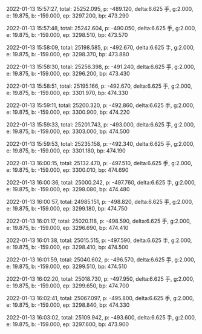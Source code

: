 2022-01-13 15:57:27, total: 25252.095, p: -489.120, delta:6.625 手, g:2.000, e: 19.875, b: -159.000, ep: 3297.200, bp: 473.290

2022-01-13 15:57:48, total: 25242.604, p: -490.050, delta:6.625 手, g:2.000, e: 19.875, b: -159.000, ep: 3298.510, bp: 473.570

2022-01-13 15:58:09, total: 25198.585, p: -492.670, delta:6.625 手, g:2.000, e: 19.875, b: -159.000, ep: 3298.370, bp: 473.880

2022-01-13 15:58:30, total: 25256.398, p: -491.240, delta:6.625 手, g:2.000, e: 19.875, b: -159.000, ep: 3296.200, bp: 473.430

2022-01-13 15:58:51, total: 25195.166, p: -492.670, delta:6.625 手, g:2.000, e: 19.875, b: -159.000, ep: 3301.970, bp: 474.330

2022-01-13 15:59:11, total: 25200.320, p: -492.860, delta:6.625 手, g:2.000, e: 19.875, b: -159.000, ep: 3300.900, bp: 474.220

2022-01-13 15:59:33, total: 25201.743, p: -493.000, delta:6.625 手, g:2.000, e: 19.875, b: -159.000, ep: 3303.000, bp: 474.500

2022-01-13 15:59:53, total: 25235.158, p: -492.340, delta:6.625 手, g:2.000, e: 19.875, b: -159.000, ep: 3301.180, bp: 474.190

2022-01-13 16:00:15, total: 25132.470, p: -497.510, delta:6.625 手, g:2.000, e: 19.875, b: -159.000, ep: 3300.010, bp: 474.690

2022-01-13 16:00:36, total: 25000.242, p: -497.760, delta:6.625 手, g:2.000, e: 19.875, b: -159.000, ep: 3298.080, bp: 474.480

2022-01-13 16:00:57, total: 24985.151, p: -498.820, delta:6.625 手, g:2.000, e: 19.875, b: -159.000, ep: 3299.180, bp: 474.750

2022-01-13 16:01:17, total: 25020.118, p: -498.590, delta:6.625 手, g:2.000, e: 19.875, b: -159.000, ep: 3296.690, bp: 474.410

2022-01-13 16:01:38, total: 25015.515, p: -497.590, delta:6.625 手, g:2.000, e: 19.875, b: -159.000, ep: 3298.410, bp: 474.500

2022-01-13 16:01:59, total: 25040.602, p: -496.570, delta:6.625 手, g:2.000, e: 19.875, b: -159.000, ep: 3299.510, bp: 474.510

2022-01-13 16:02:20, total: 25018.730, p: -497.950, delta:6.625 手, g:2.000, e: 19.875, b: -159.000, ep: 3299.650, bp: 474.700

2022-01-13 16:02:41, total: 25067.097, p: -495.800, delta:6.625 手, g:2.000, e: 19.875, b: -159.000, ep: 3298.840, bp: 474.330

2022-01-13 16:03:02, total: 25109.942, p: -493.600, delta:6.625 手, g:2.000, e: 19.875, b: -159.000, ep: 3297.600, bp: 473.900
